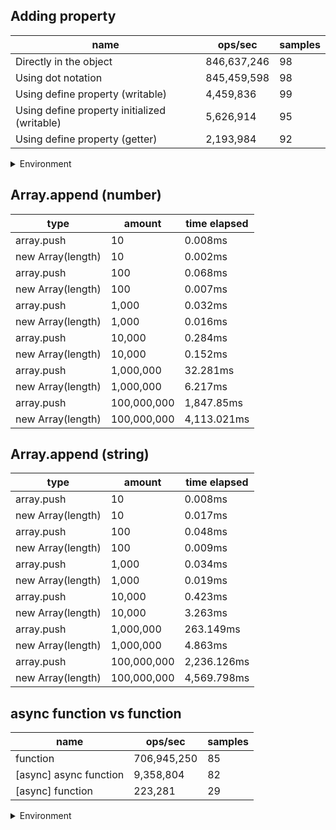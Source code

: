 ## Adding property

|name|ops/sec|samples|
|-|-|-|
|Directly in the object|846,637,246|98|
|Using dot notation|845,459,598|98|
|Using define property (writable)|4,459,836|99|
|Using define property initialized (writable)|5,626,914|95|
|Using define property (getter)|2,193,984|92|


<details>
<summary>Environment</summary>

* __Machine:__ linux x64 | 4 vCPUs | 7.6GB Mem
* __Run:__ Mon Nov 06 2023 14:48:35 GMT+0000 (Coordinated Universal Time)
</details>

<!--
{"environment":{"platform":"linux","arch":"x64","cpus":4,"totalMemory":7.6085662841796875},"benchmarks":[{"name":"Directly in the object","opsSec":846637246.0334784,"samples":9},{"name":"Using dot notation","opsSec":845459598.1746011,"samples":5},{"name":"Using define property (writable)","opsSec":4459835.9063445525,"samples":5},{"name":"Using define property initialized (writable)","opsSec":5626913.739952738,"samples":4},{"name":"Using define property (getter)","opsSec":2193984.125529026,"samples":6}]}-->

## Array.append (number)

|type|amount|time elapsed|
|-|-|-|
array.push|10|0.008ms
new Array(length)|10|0.002ms
array.push|100|0.068ms
new Array(length)|100|0.007ms
array.push|1,000|0.032ms
new Array(length)|1,000|0.016ms
array.push|10,000|0.284ms
new Array(length)|10,000|0.152ms
array.push|1,000,000|32.281ms
new Array(length)|1,000,000|6.217ms
array.push|100,000,000|1,847.85ms
new Array(length)|100,000,000|4,113.021ms
## Array.append (string)

|type|amount|time elapsed|
|-|-|-|
array.push|10|0.008ms
new Array(length)|10|0.017ms
array.push|100|0.048ms
new Array(length)|100|0.009ms
array.push|1,000|0.034ms
new Array(length)|1,000|0.019ms
array.push|10,000|0.423ms
new Array(length)|10,000|3.263ms
array.push|1,000,000|263.149ms
new Array(length)|1,000,000|4.863ms
array.push|100,000,000|2,236.126ms
new Array(length)|100,000,000|4,569.798ms

## async function vs function

|name|ops/sec|samples|
|-|-|-|
|function|706,945,250|85|
|[async] async function|9,358,804|82|
|[async] function|223,281|29|


<details>
<summary>Environment</summary>

* __Machine:__ linux x64 | 2 vCPUs | 6.8GB Mem
* __Run:__ Fri Oct 27 2023 00:23:42 GMT+0000 (Coordinated Universal Time)
</details>

<!--
{"environment":{"platform":"linux","arch":"x64","cpus":2,"totalMemory":6.7597503662109375},"benchmarks":[{"name":"function","opsSec":706945249.9845141,"samples":6},{"name":"[async] async function","opsSec":9358803.89447388,"samples":7},{"name":"[async] function","opsSec":223281.21344401114,"samples":3}]}-->
